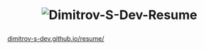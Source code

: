 # <p align="center"> ![Dimitrov-S-Dev-Resume](https://github.com/Dimitrov-S-Dev/resume/blob/master/images/linkedIn/LinkedIn.png) <p>
[dimitrov-s-dev.github.io/resume/](https://dimitrov-s-dev.github.io/reception/)

